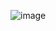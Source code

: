 
![image](https://user-images.githubusercontent.com/85260709/138109611-af26dc8b-b434-4741-98a9-518e82916cf9.png)
